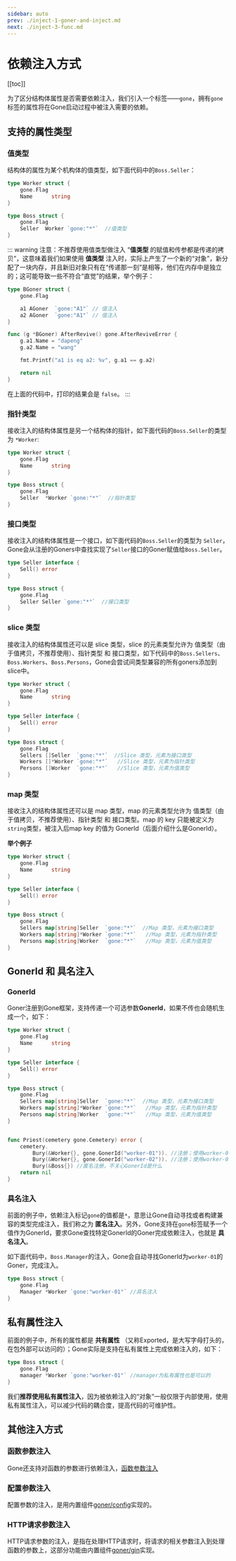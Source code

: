 ```yaml
---
sidebar: auto
prev: ./inject-1-goner-and-inject.md
next: ./inject-3-func.md
---
```


# 依赖注入方式

[[toc]]

为了区分结构体属性是否需要依赖注入，我们引入一个标签——`gone`，拥有`gone`标签的属性将在Gone启动过程中被注入需要的依赖。

## 支持的属性类型

### 值类型
结构体的属性为某个机构体的值类型，如下面代码中的`Boss.Seller`：
```go
type Worker struct {
	gone.Flag
	Name      string
}

type Boss struct {
    gone.Flag
    Seller  Worker `gone:"*"`  //值类型
}
```


::: warning 注意：不推荐使用值类型做注入
“**值类型** 的赋值和传参都是传递的拷贝”，这意味着我们如果使用 **值类型** 注入时，实际上产生了一个新的“对象”，新分配了一块内存，并且新旧对象只有在“传递那一刻”是相等，他们在内存中是独立的；这可能导致一些不符合“直觉”的结果，举个例子：

```go
type BGoner struct {
	gone.Flag

	a1 AGoner  `gone:"A1"` // 值注入
	a2 AGoner  `gone:"A1"` // 值注入
}

func (g *BGoner) AfterRevive() gone.AfterReviveError {
	g.a1.Name = "dapeng"
	g.a2.Name = "wang"

	fmt.Printf("a1 is eq a2: %v", g.a1 == g.a2)

	return nil
}

```
在上面的代码中，打印的结果会是 `false`。
:::


### 指针类型
接收注入的结构体属性是另一个结构体的指针，如下面代码的`Boss.Seller`的类型为 `*Worker`:
```go
type Worker struct {
	gone.Flag
	Name      string
}

type Boss struct {
    gone.Flag
    Seller  *Worker `gone:"*"`  //指针类型
}
```

### 接口类型
接收注入的结构体属性是一个接口，如下面代码的`Boss.Seller`的类型为 `Seller`，Gone会从注册的Goners中查找实现了`Seller`接口的Goner赋值给`Boss.Seller`。
```go
type Seller interface {
    Sell() error
}

type Boss struct {
    gone.Flag
    Seller Seller `gone:"*"`  //接口类型
}
```


### slice 类型
接收注入的结构体属性还可以是 slice 类型，slice 的元素类型允许为 值类型（由于值拷贝，不推荐使用）、指针类型 和 接口类型，如下代码中的`Boss.Sellers`、`Boss.Workers`、`Boss.Persons`，Gone会尝试间类型兼容的所有goners添加到slice中。

```go
type Worker struct {
	gone.Flag
	Name      string
}

type Seller interface {
    Sell() error
}

type Boss struct {
    gone.Flag
    Sellers []Seller  `gone:"*"`  //Slice 类型，元素为接口类型
    Workers []*Worker `gone:"*"`   //Slice 类型，元素为指针类型
    Persons []Worker  `gone:"*"`   //Slice 类型，元素为值类型
}
```

### map 类型
接收注入的结构体属性还可以是 map 类型，map 的元素类型允许为 值类型（由于值拷贝，不推荐使用）、指针类型 和 接口类型。map 的 key 只能被定义为`string`类型，被注入后map key 的值为 GonerId（后面介绍什么是GonerId）。

**举个例子**
```go
type Worker struct {
	gone.Flag
	Name      string
}

type Seller interface {
    Sell() error
}

type Boss struct {
    gone.Flag
    Sellers map[string]Seller  `gone:"*"`  //Map 类型，元素为接口类型
    Workers map[string]*Worker `gone:"*"`   //Map 类型，元素为指针类型
    Persons map[string]Worker  `gone:"*"`   //Map 类型，元素为值类型
}
```

## GonerId 和 具名注入
### GonerId
Goner注册到Gone框架，支持传递一个可选参数**GonerId**，如果不传也会随机生成一个，如下：
```go
type Worker struct {
	gone.Flag
	Name      string
}

type Seller interface {
    Sell() error
}

type Boss struct {
    gone.Flag
    Sellers map[string]Seller  `gone:"*"`  //Map 类型，元素为接口类型
    Workers map[string]*Worker `gone:"*"`   //Map 类型，元素为指针类型
    Persons map[string]Worker  `gone:"*"`   //Map 类型，元素为值类型
}


func Priest(cemetery gone.Cemetery) error {
	cemetery.
		Bury(&Worker{}, gone.GonerId("worker-01")). //注册；使用worker-01做GonerId
		Bury(&Worker{}, gone.GonerId("worker-02")). //注册；使用worker-02做GonerId
		Bury(&Boss{}) //匿名注册，不关心GonerId是什么
	return nil
}
```
### 具名注入
前面的例子中，依赖注入标记`gone`的值都是`*`，意思让Gone自动寻找或者构建兼容的类型完成注入，我们称之为 **匿名注入**。另外，Gone支持在`gone`标签赋予一个值作为GonerId，要求Gone查找特定GonerId的Goner完成依赖注入，也就是 **具名注入**。

如下面代码中，`Boss.Manager`的注入，Gone会自动寻找GonerId为`worker-01`的Goner，完成注入。
```go
type Boss struct {
	gone.Flag
	Manager *Worker `gone:"worker-01"` //具名注入
}
```

## 私有属性注入
前面的例子中，所有的属性都是 **共有属性** （又称Exported，是大写字母打头的，在包外部可以访问的）；Gone实际是支持在私有属性上完成依赖注入的，如下：
```go
type Boss struct {
	gone.Flag
	manager *Worker `gone:"worker-01"` //manager为私有属性也是可以的
}
```

我们**推荐使用私有属性注入**，因为被依赖注入的“对象”一般仅限于内部使用，使用私有属性注入，可以减少代码的耦合度，提高代码的可维护性。

## 其他注入方式

### 函数参数注入
Gone还支持对函数的参数进行依赖注入，[函数参数注入](https://goner.fun/zh/guide/inject-3-func.html)

### 配置参数注入
配置参数的注入，是用内置组件[goner/config](https://goner.fun/zh/guide/goner-config.html)实现的。

### HTTP请求参数注入
HTTP请求参数的注入，是指在处理HTTP请求时，将请求的相关参数注入到处理函数的参数上，这部分功能由内置组件[goner/gin](https://goner.fun/zh/guide/goner-gin.html)实现。
